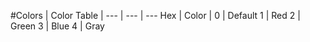 #Colors
| Color Table | 
--- | --- | ---
Hex | Color | 
0 | Default
1 | Red
2 | Green
3 | Blue
4 | Gray